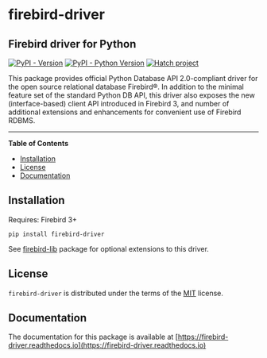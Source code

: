 # firebird-driver

## Firebird driver for Python

[![PyPI - Version](https://img.shields.io/pypi/v/firebird-driver.svg)](https://pypi.org/project/firebird-driver)
[![PyPI - Python Version](https://img.shields.io/pypi/pyversions/firebird-driver.svg)](https://pypi.org/project/firebird-driver)
[![Hatch project](https://img.shields.io/badge/%F0%9F%A5%9A-Hatch-4051b5.svg)](https://github.com/pypa/hatch)

This package provides official Python Database API 2.0-compliant driver for the open
source relational database Firebird®. In addition to the minimal feature set of
the standard Python DB API, this driver also exposes the new (interface-based)
client API introduced in Firebird 3, and number of additional extensions and
enhancements for convenient use of Firebird RDBMS.

-----

**Table of Contents**

- [Installation](#installation)
- [License](#license)
- [Documentation](#documentation)

## Installation

Requires: Firebird 3+

```console
pip install firebird-driver
```
See [firebird-lib](https://pypi.org/project/firebird-lib/) package for optional extensions
to this driver.

## License

`firebird-driver` is distributed under the terms of the [MIT](https://spdx.org/licenses/MIT.html) license.

## Documentation

The documentation for this package is available at [https://firebird-driver.readthedocs.io](https://firebird-driver.readthedocs.io)

